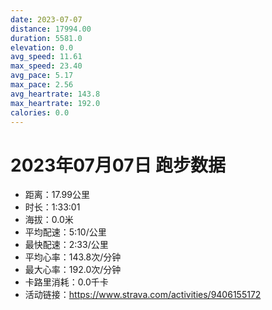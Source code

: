 ```yaml
---
date: 2023-07-07
distance: 17994.00
duration: 5581.0
elevation: 0.0
avg_speed: 11.61
max_speed: 23.40
avg_pace: 5.17
max_pace: 2.56
avg_heartrate: 143.8
max_heartrate: 192.0
calories: 0.0
---
```


# 2023年07月07日 跑步数据

- 距离：17.99公里
- 时长：1:33:01
- 海拔：0.0米
- 平均配速：5:10/公里
- 最快配速：2:33/公里
- 平均心率：143.8次/分钟
- 最大心率：192.0次/分钟
- 卡路里消耗：0.0千卡
- 活动链接：https://www.strava.com/activities/9406155172
